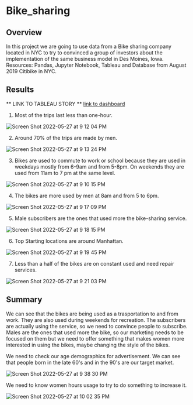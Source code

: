 # Bike_sharing

## Overview
In this project we are going to use data from a Bike sharing company located in NYC to try to convinced a group of investors about the implementation of the same business model in Des Moines, Iowa. Resources: Pandas, Jupyter Notebook, Tableau and Database from August 2019 Citibike in NYC.

## Results

** LINK TO TABLEAU STORY **
[link to dashboard](https://public.tableau.com/app/profile/angelica3859/viz/City_bike_challenge/NYCCity-Bike?publish=yes)

1) Most of the trips last less than one-hour.

![Screen Shot 2022-05-27 at 9 12 04 PM](https://user-images.githubusercontent.com/43548929/170809330-720ff35b-8a9c-434f-83b6-63ebacd65ec7.png)

2) Around 70% of the trips are made by men.

![Screen Shot 2022-05-27 at 9 13 24 PM](https://user-images.githubusercontent.com/43548929/170809379-6a58526c-bf6b-4f6e-b5fe-03d7dc44505d.png)

3) Bikes are used to commute to work or school because they are used in weekdays mostly from 6-9am and from 5-8pm. On weekends they are used from 11am to 7 pm at the same level.

![Screen Shot 2022-05-27 at 9 10 15 PM](https://user-images.githubusercontent.com/43548929/170809301-ce06310b-4821-44e0-8eeb-53df5029e28c.png)

4) The bikes are more used by men  at 8am and from 5 to 6pm.

![Screen Shot 2022-05-27 at 9 17 09 PM](https://user-images.githubusercontent.com/43548929/170809479-2ec33285-2714-4b5e-a6ef-eca2acc60d74.png)

5) Male subscribers are the ones that used more the bike-sharing service.

![Screen Shot 2022-05-27 at 9 18 15 PM](https://user-images.githubusercontent.com/43548929/170809502-f92c380a-b84e-4ee0-99cc-c01c5765cd6a.png)

6) Top Starting locations are around Manhattan.

![Screen Shot 2022-05-27 at 9 19 45 PM](https://user-images.githubusercontent.com/43548929/170809544-e14b3a86-75c4-4e8b-8d9f-5e7e160f60c2.png)

7) Less than a half of the bikes are on constant used and need repair services.

![Screen Shot 2022-05-27 at 9 21 03 PM](https://user-images.githubusercontent.com/43548929/170809589-206b91cc-216f-4e28-b657-3084dbe12bd3.png)


## Summary

We can see that the bikes are being used as a trasportation to and from work. They are also used during weekends for recreation. The subscribers are actually using the service, so we need to convince people to subscribe. Males are the ones that used more the bike, so our marketing needs to be focused on them but we need to offer something that makes women more interested in using the bikes, maybe changing the style of the bikes.

We need to check our age demographics for advertisement. We can see that people born in the late 60's and in the 90's are our target market.

![Screen Shot 2022-05-27 at 9 38 30 PM](https://user-images.githubusercontent.com/43548929/170810170-ddf9e2bf-95a0-4108-a35b-b00ac5615dd6.png)

We need to know women hours usage to try to do something to increase it.

![Screen Shot 2022-05-27 at 10 02 35 PM](https://user-images.githubusercontent.com/43548929/170810864-81dcd30d-5e8d-4955-b259-8591658a38c3.png)
